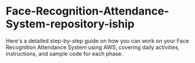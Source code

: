 # Face-Recognition-Attendance-System-repository-iship
Here's a detailed step-by-step guide on how you can work on your Face Recognition Attendance System using AWS, covering daily activities, instructions, and sample code for each phase.
